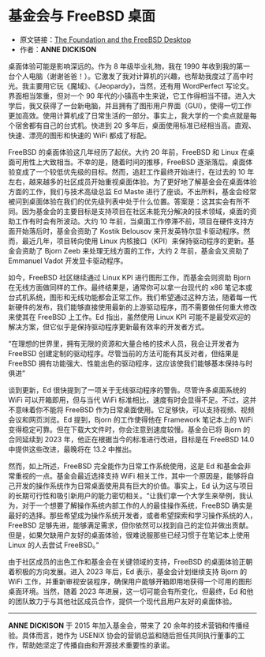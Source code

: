 # 基金会与 FreeBSD 桌面

- 原文链接：[The Foundation and the FreeBSD Desktop](https://freebsdfoundation.org/wp-content/uploads/2023/02/dickison_desktop.pdf)
- 作者：**ANNE DICKISON**

桌面体验可能是影响深远的。作为 8 年级毕业礼物，我在 1990 年收到我的第一台个人电脑（谢谢爸爸！）。它激发了我对计算机的兴趣，也帮助我度过了高中时光。我主要用它玩《魔域》、《Jeopardy》，当然，还有用 WordPerfect 写论文。界面相当笨重，但对一个 90 年代的小镇高中生来说，它工作得相当不错。进入大学后，我又获得了一台新电脑，并且拥有了图形用户界面（GUI），使得一切工作更加高效。使用计算机成了日常生活的一部分。事实上，我大学的一个卖点就是每个宿舍都有自己的台式机。快进到 20 多年后，桌面使用标准已经相当高。直观、快速、漂亮的图形和快速的 WiFi 都成了标配。

FreeBSD 的桌面体验这几年经历了起伏。大约 20 年前，FreeBSD 和 Linux 在桌面可用性上大致相当。不幸的是，随着时间的推移，FreeBSD 逐渐落后。桌面体验变成了一个较低优先级的目标。然而，追赶工作最终开始进行，在过去的 10 年左右，越来越多的社区成员开始重视桌面体验。为了更好地了解基金会在桌面体验方面的工作，我们与技术高级总监 Ed Maste 进行了座谈。不出所料，基金会经常被问到桌面体验在我们的优先级列表中处于什么位置。答案是：这其实会有所不同。因为基金会的主要目标是支持项目在社区未能充分解决的技术领域，桌面的资助工作有时会有所波动。大约 10 年前，当桌面工作停滞不前，项目在硬件支持方面开始落后时，基金会资助了 Kostik Belousov 来开发英特尔显卡驱动程序。然而，最近几年，项目转向使用 Linux 内核接口（KPI）来保持驱动程序的更新。基金会资助了 Bjorn Zeeb 来处理无线方面的工作，大约 2 年前，基金会又资助了 Emmanuel Vadot 开发显卡驱动程序。

如今，FreeBSD 社区继续通过 Linux KPI 进行图形工作，而基金会则资助 Bjorn 在无线方面做同样的工作。最终结果是，通常你可以拿一台现代的 x86 笔记本或台式机系统，图形和无线功能都会正常工作。我们希望通过这种方法，随着每一代新硬件的发布，我们能够直接使用最新的上游驱动程序，而不需要做任何重大修改来使其在 FreeBSD 上工作。Ed 指出，虽然使用 Linux KPI 可能不是最受欢迎的解决方案，但它似乎是保持驱动程序更新最有效率的开发者方式。

“在理想的世界里，拥有无限的资源和大量合格的技术人员，我会让开发者为 FreeBSD 创建定制的驱动程序。尽管当前的方法可能有其反对者，但结果是 FreeBSD 拥有功能强大、性能出色的驱动程序，这应该使我们能够基本保持与时俱进”

谈到更新，Ed 很快提到了一项关于无线驱动程序的警告。尽管许多桌面系统的 WiFi 可以开箱即用，但与当代 WiFi 标准相比，速度有时会显得不足。不过，这并不意味着你不能将 FreeBSD 作为日常桌面使用。它足够快，可以支持视频、视频会议和网页浏览。Ed 提到，Bjorn 的工作使得他在 Framework 笔记本上的 WiFi 变得稳定可靠。但在下载大文件时，你会注意到速度较慢。基金会已将 Bjorn 的合同延续到 2023 年，他正在根据当今的标准进行改进，目标是在 FreeBSD 14.0 中提供这些改进，最晚将在 13.2 中推出。

然而，如上所述，FreeBSD 完全能作为日常工作系统使用，这是 Ed 和基金会非常重视的一点。基金会最近选择支持 WiFi 相关工作，其中一个原因是，能够将自己开发的操作系统作为日常桌面使用具有巨大的价值。事实上，Ed 认为这与项目的长期可行性和吸引新用户的能力密切相关。“让我们拿一个大学生来举例，我认为，对于一个想要了解操作系统内部工作的人的最佳操作系统，FreeBSD 确实是最好的选择。那些希望成为操作系统开发者，或者希望探索和学习操作系统的人，FreeBSD 足够先进，能够满足需求，但你依然可以找到自己的定位并做出贡献。但是，如果欠缺用户友好的桌面体验，很难说服那些已经习惯于在笔记本上使用 Linux 的人去尝试 FreeBSD。”

由于社区成员的出色工作和基金会在关键领域的支持，FreeBSD 的桌面体验正朝着积极的方向发展。进入 2023 年后，Ed 表示，基金会计划继续支持 Bjorn 的 WiFi 工作，并重新审视安装程序，确保用户能够开箱即用地获得一个可用的图形桌面环境。当然，随着 2023 年进展，这一切可能会有所变化，但最终，Ed 和他的团队致力于与其他社区成员合作，提供一个现代且用户友好的桌面体验。

---

**ANNE DICKISON** 于 2015 年加入基金会，带来了 20 余年的技术营销和传播经验。具体而言，她作为 USENIX 协会的营销总监和随后担任共同执行董事的工作，帮助她坚定了传播自由和开源技术重要性的承诺。

